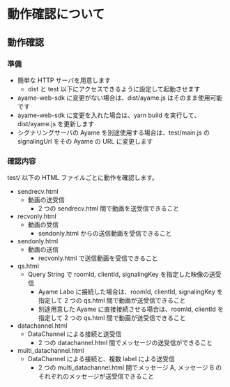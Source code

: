# 動作確認について

## 動作確認

### 準備

- 簡単な HTTP サーバを用意します
  - dist と test 以下にアクセスできるように設定して起動させます
- ayame-web-sdk に変更がない場合は、dist/ayame.js はそのまま使用可能です
- ayame-web-sdk に変更を入れた場合は、yarn build を実行して、dist/ayame.js を更新します
- シグナリングサーバの Ayame を別途使用する場合は、test/main.js の signalingUrl をその Ayame の URL に変更します

### 確認内容

test/ 以下の HTML ファイルごとに動作を確認します。

- sendrecv.html
  - 動画の送受信
    - 2 つの sendrecv.html 間で動画を送受信できること
- recvonly.html
  - 動画の受信
    - sendonly.html からの送信動画を受信できること
- sendonly.html
  - 動画の送信
    - recvonly.html で送信動画を受信できること
- qs.html
  - Query String で roomId, clientId, signalingKey を指定した映像の送受信
    - Ayame Labo に接続した場合は、roomId, clientId, signalingKey を指定して 2 つの qs.html 間で動画が送受信できること
    - 別途用意した Ayame に直接接続させる場合は、roomId, clientId を指定して 2 つの qs.html 間で動画が送受信できること
- datachannel.html
  - DataChannel による接続と送受信
    - 2 つの datachannel.html 間でメッセージの送受信ができること
- multi_datachannel.html
  - DataChannel による接続と、複数 label による送受信
    - 2 つの multi_datachannel.html 間でメッセージ A,  メッセージ B のそれぞれのメッセージが送受信できること
